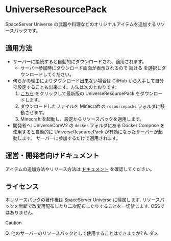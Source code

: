 # UniverseResourcePack

SpaceServer Universe の武器や料理などのオリジナルアイテムを追加するリソースパックです。

## 適用方法

- サーバーに接続すると自動的にダウンロードされ、適用されます。
  - サーバー参加時にダウンロード画面が表示されるので 続ける を選択しダウンロードしてください。
- 何らかの理由によりダウンロード出来ない場合は GitHub から入手して自分で設定することも出来ます。方法は次のとおりです:
  1. [こちら](https://github.com/SpaceServerUniverse/UniverseResourcePack/releases/latest/download/UniverseResources.zip) をクリックして最新版の UniverseResourcePack をダウンロードします。
  2. ダウンロードしたファイルを Minecraft の `resourcepacks` フォルダに移動させます。
  3. Minecraft を起動し、設定からリソースパックを適用します。
- 開発者へ: UniverseCoreV2 の `docker` フォルダにある Docker Compose を使用すると自動的に UniverseResourcePack が有効になったサーバーが起動します。 サーバーに参加するだけで適用されます。

## 運営・開発者向けドキュメント

アイテムの追加方法やリリース方法は [ドキュメント](./docs/README.md) を確認してください。

## ライセンス

本リソースパックの著作権は SpaceServer Universe に帰属します. リソースパックを無断で改変再配布したり二次配布したりすることを一切禁じます. OSSではありません.

> [!CAUTION]
>
> Q. 他のサーバーのリソースパックとして使用することはできますか?
> A. ダメ
